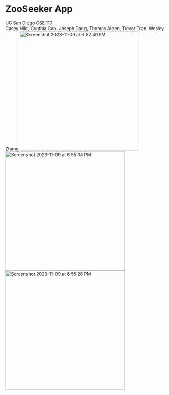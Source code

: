 # ZooSeeker App
UC San Diego CSE 110<br>
Casey Hild, Cynthia Gao, Joseph Dang, Thomas Alden, Trevor Tran, Wesley Zhang
<img width="375" alt="Screenshot 2023-11-09 at 6 52 40 PM" src="https://github.com/caseyhild/ZooSeeker-App/assets/44584719/783b6def-689c-4b73-a3ff-89381cad6ad5">
<img width="375" alt="Screenshot 2023-11-09 at 6 55 34 PM" src="https://github.com/caseyhild/ZooSeeker-App/assets/44584719/0e15ed23-3c12-4a37-af8c-8b689cef50be">
<img width="375" alt="Screenshot 2023-11-09 at 6 55 28 PM" src="https://github.com/caseyhild/ZooSeeker-App/assets/44584719/a876208c-f43c-4037-941c-7bc51576c51a">
